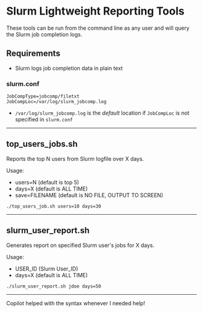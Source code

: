 # Slurm Lightweight Reporting Tools

These tools can be run from the command line as any user and will query the Slurm job completion logs.

## Requirements

* Slurm logs job completion data in plain text

### slurm.conf

```
JobCompType=jobcomp/filetxt
JobCompLoc=/var/log/slurm_jobcomp.log
```
- `/var/log/slurm_jobcomp.log` is the *default* location if `JobCompLoc` is not specified in `slurm.conf`

---
## top_users_jobs.sh
Reports the top N users from Slurm logfile over X days.

Usage:
- users=N (default is top 5)
- days=X (default is ALL TIME)
- save=FILENAME (default is NO FILE, OUTPUT TO SCREEN)

`./top_users_job.sh users=10 days=30`

---

## slurm_user_report.sh
Generates report on specified Slurm user's jobs for X days.

Usage:
- USER_ID (Slurm User_ID)
- days=X (default is ALL TIME)

`./slurm_user_report.sh jdoe days=50`

---
Copilot helped with the syntax whenever I needed help!
